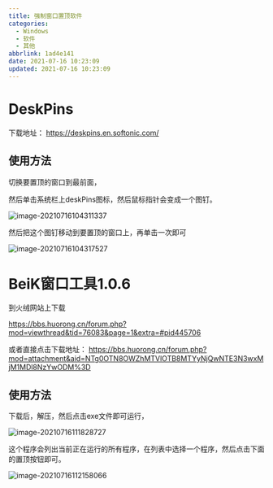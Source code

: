 ```yaml
---
title: 强制窗口置顶软件
categories:
  - Windows
  - 软件
  - 其他
abbrlink: 1ad4e141
date: 2021-07-16 10:23:09
updated: 2021-07-16 10:23:09
---
```

#  DeskPins
下载地址：
https://deskpins.en.softonic.com/

## 使用方法

切换要置顶的窗口到最前面，

然后单击系统栏上deskPins图标，然后鼠标指针会变成一个图钉。

![image-20210716104311337](https://gitee.com/XiaoLan223/images/raw/master/Blog/Sum/20210716104311.png)

然后把这个图钉移动到要置顶的窗口上，再单击一次即可

![image-20210716104317527](https://gitee.com/XiaoLan223/images/raw/master/Blog/Sum/20210716104317.png)

# BeiK窗口工具1.0.6

到火绒网站上下载

https://bbs.huorong.cn/forum.php?mod=viewthread&tid=76083&page=1&extra=#pid445706

或者直接点击下载地址：
https://bbs.huorong.cn/forum.php?mod=attachment&aid=NTg0OTN8OWZhMTVlOTB8MTYyNjQwNTE3N3wxMjM1MDl8NzYwODM%3D

## 使用方法
下载后，解压，然后点击exe文件即可运行，

![image-20210716111828727](https://gitee.com/XiaoLan223/images/raw/master/Blog/Sum/20210716111828.png)

这个程序会列出当前正在运行的所有程序，在列表中选择一个程序，然后点击下面的置顶按钮即可。

![image-20210716112158066](https://gitee.com/XiaoLan223/images/raw/master/Blog/Sum/20210716112158.png)